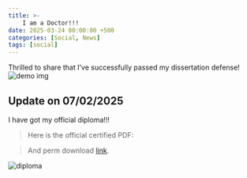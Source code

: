 ```yaml
---
title: >-
    I am a Doctor!!!
date: 2025-03-24 00:00:00 +500
categories: [Social, News]
tags: [social]
---
```


Thrilled to share that I’ve successfully passed my dissertation defense!
![demo img](https://miro.medium.com/v2/resize:fit:1340/format:webp/1*2oePttcr5yRuccBHZC4gUg.jpeg)

## Update on 07/02/2025
I have got my official diploma!!! 
>Here is the official certified PDF: [<i class="fas fa-award"></i>](https://puar-playground.github.io/download/CeD.25HM-0PED-JAN9.pdf) 

>And perm download [link](https://secure.cecredentialtrust.com/account/mysettings/).

![diploma](https://puar-playground.github.io/assets/img/2025-03-24/diploma.jpg)
